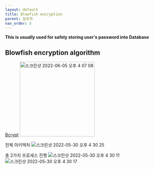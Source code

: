 ```yaml
---
layout: default
title: Blowfish encryption
parent: 암호학
nav_order: 5
---
```


**This is usually used for safely storing user's password into Database**


## Blowfish encryption algorithm
[Bcrypt](https://www.usenix.org/legacy/event/usenix99/provos/provos.pdf)
<img width="244" alt="스크린샷 2022-06-05 오후 4 07 08" src="https://user-images.githubusercontent.com/29156882/172039649-3271a9ee-28c9-4266-973d-d5563e8e2d5c.png">

전체 아키텍처
![스크린샷 2022-05-30 오후 4 30 25](https://user-images.githubusercontent.com/29156882/170941563-34716fcd-9b7b-46b4-8408-d6243de383ff.png)


총 2가지 프로세스 진행
![스크린샷 2022-05-30 오후 4 30 11](https://user-images.githubusercontent.com/29156882/170941345-47dc4bf7-77fb-4dba-9a6e-0463b409036f.png)
![스크린샷 2022-05-30 오후 4 30 17](https://user-images.githubusercontent.com/29156882/170941437-d2351113-df5f-46d3-81ca-ff87fa5e8fc6.png)

